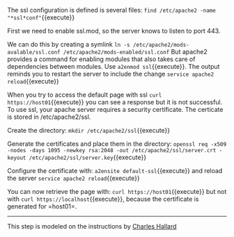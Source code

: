 The ssl configuration is defined is several files: `find /etc/apache2 -name "*ssl*conf"`{{execute}}

First we need to enable ssl.mod, so the server knows to listen to port 443.

We can do this by creating a symlink `ln -s /etc/apache2/mods-avalable/ssl.conf /etc/apache2/mods-enabled/ssl.conf`
But apache2 provides a command for enabling modules that also takes care of dependencies between modules.
Use `a2enmod ssl`{{execute}}. The output reminds you to restart the server to include the change `service apache2 reload`{{execute}}

When you try to access the default page with ssl `curl https://host01`{{execute}} you can see a response
but it is not successful. To use ssl, your apache server requires a security certificate. The certicate is stored in /etc/apache2/ssl.

Create the directory: `mkdir /etc/apache2/ssl`{{execute}}

Generate the certificates and place them in the directory:
`openssl req -x509 -nodes -days 1095 -newkey rsa:2048 -out /etc/apache2/ssl/server.crt -keyout /etc/apache2/ssl/server.key`{{execute}}

Configure the certificate with: `a2ensite default-ssl`{{execute}} and reload the server `service apache2 reload`{{execute}}

You can now retrieve the page with: `curl https://host01`{{execute}} but not with `curl https://localhost`{{execute}},
because the certificate is generated for =host01=.

---

This step is modeled on the instructions by [Charles Hallard](https://hallard.me/enable-ssl-for-apache-server-in-5-minutes/)





